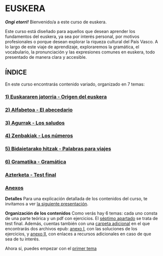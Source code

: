 # EUSKERA

***Ongi etorri!*** Bienvenido/a a este curso de euskera.

Este curso está diseñado para aquellos que desean aprender los fundamentos del euskera, ya sea por interés personal, por motivos profesionales o porque desean explorar la riqueza cultural del País Vasco. A lo largo de este viaje de aprendizaje, exploraremos la gramática, el vocabulario, la pronunciación y las expresiones comunes en euskera, todo presentado de manera clara y accesible.

## ÍNDICE

En este curso encontrarás contenido variado, organizado en 7 temas:

### [1) **Euskararen jatorria** - Origen del euskera](/1_origen)
### [2) **Alfabetoa** - El abecedario](/2_abecedario)
### [3) **Agurrak** - Los saludos](/3_saludos)
### [4) **Zenbakiak** - Los números](/4_numeros)
### [5) **Bidaietarako hitzak** - Palabras para viajes](/5_viajes)
### [6) **Gramatika** - Gramática](/6_gramatica)
### [**Azterketa** - Test final](/7_testFinal)
### [Anexos](/ANEXOS)


**Detalles**
Para una explicación detallada de los contenidos del curso, te invitamos a ver [la siguiente presentación](/ANEXOS/ppt.html).

**Organización de los contenidos**
Como verás hay 6 temas: cada uno consta de una parte teórica y un pdf con ejercicios. El [séptimo apartado](/7_testFinal) se trata de test final. Además, cuentas también con una [carpeta adicional](/ANEXOS) en el que encontrarás dos archivos epub: [anexo I](/ANEXOS/anexoI.epub), con las soluciones de los ejercicios, y [anexo II](/ANEXOS/anexoII.epub), con enlaces a recursos adicionales en caso de que sea de tu interés.

Ahora sí, puedes empezar con el [primer tema](/1_origen)

